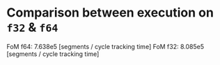 # Comparison between execution on `f32` & `f64`

FoM f64: 7.638e5 [segments / cycle tracking time]
FoM f32: 8.085e5 [segments / cycle tracking time]
